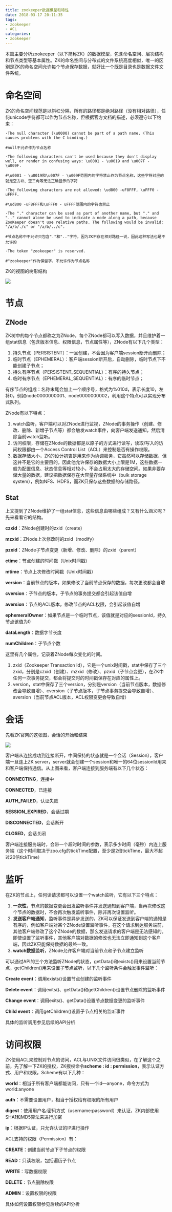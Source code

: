 ```yaml
---
title: zookeeper数据模型和特性
date: 2018-03-17 20:11:35
tags:
- zookeeper
- ACL
categories:
- zookeeper
---
```


本篇主要分析zookeeper（以下简称ZK）的数据模型，包含命名空间、层次结构和节点类型等基本属性。ZK的命名空间与分布式的文件系统高度相似，唯一的区别是ZK的命名空间允许每个节点保存数据，就好比一个既是目录也是数据文件文件系统。

<!-- more -->

# 命名空间

ZK的命名空间规范是以斜杠分隔，所有的路径都是绝对路径（没有相对路径），任何unicode字符都可以作为节点名称，但根据官方文档的描述，必须遵守以下约束：

```properties
·The null character (\u0000) cannot be part of a path name. (This causes problems with the C binding.)

#null不允许作为节点名称

·The following characters can't be used because they don't display well, or render in confusing ways: \u0001 - \u0019 and \u007F - \u009F.

#\u0001 - \u0019和\u007F - \u009F范围内的字符禁止作为节点名称，这些字符对应的就是空方块、空三角等无法正确显示的字符

·The following characters are not allowed: \ud800 -uF8FFF, \uFFF0 - uFFFF.

#\ud800 -uF8FFF和\uFFF0 - uFFFF范围内的字符也禁止

·The "." character can be used as part of another name, but "." and ".." cannot alone be used to indicate a node along a path, because ZooKeeper doesn't use relative paths. The following would be invalid: "/a/b/./c" or "/a/b/../c".

#节点名称中不允许只包含"."和".."字符，因为ZK不存在相对路径一说，因此这种写法也是不允许的

·The token "zookeeper" is reserved.

#"zookeeper"作为保留字，不允许作为节点名称
```

ZK的视图的树形结构

![](Zookeeper树形结构.png)

# 节点

## ZNode

ZK树中的每个节点都称之为ZNode，每个ZNode都可以写入数据，并且维护着一组stat信息（包含版本信息、权限信息，节点属性等），ZNode有以下几个类型：

1. 持久节点（PERSISTENT）：一旦创建，不会因为客户端session断开而删除；
2. 临时节点（EPHEMERAL）：客户端session断开后，自动删除，临时节点下不能创建子节点；
3. 持久有序节点（PERSISTENT_SEQUENTIAL）：有序的持久节点；
4. 临时有序节点（EPHEMERAL_SEQUENTIAL）：有序的临时节点；

有序节点的组成：名称末尾会加上一个顺序号，格式为%010d，表示长度10，左补0，例如node0000000001、node0000000002，利用这个特点可以实现分布式队列。

ZNode有以下特点：

1. watch监听，客户端可以对ZNode进行监视，ZNode的事务操作（创建、修改、删除、新增子节点等）都会触发watch事件，向客户端发送通知，然后清除当前watch监听。
2. 访问权限，存储在ZNode的数据都是以原子的方式进行读写，读取/写入的访问权限都由一个Access Control List（ACL）来控制是否有操作权限。
3. 数据存储大小，ZK的设计初衷是用来作为协调服务，它虽然可以存储数据，但这并不是它的主要目的，因此他允许保存的数据大小上限是1M，这些数据一般为配置信息、状态信息等相对较小，不会占用太大的存储空间。如果非要存储大量的数据，建议把数据保存在大容量存储系统中（bulk storage system），例如NFS、HDFS，而ZK只保存这些数据的存储路径。

## Stat

上文提到了ZNode维护了一组stat信息，这些信息由哪些组成？又有什么涵义呢？先来看看它的结构。

**czxid**：ZNode创建时的zxid（create）

**mzxid**：ZNode上次修改时的zxid（modify）

**pzxid**：ZNode子节点变更（新增、修改、删除）的zxid（parent）

**ctime**：节点创建的时间戳（Unix时间戳）

**mtime**：节点上次修改时间戳（Unix时间戳）

**version**：当前节点的版本，如果修改了当前节点保存的数据，每次更改都会自增

**cversion**：子节点的版本，子节点的事务提交都会引起该值自增

**aversion**：节点的ACL版本，修改节点的ACL权限，会引起该值自增

**ephemeralOwner**：如果节点是一个临时节点，该值就是对应的sessionId，持久节点该值为0

**dataLength**：数据字节长度

**numChildren**：子节点个数

这里有几个属性，记录着ZNode每次变化的时间。

1. zxid（Zookeeper Transaction Id），它是一个unix时间戳，stat中保存了三个zxid，分别是czxid（创建）、mzxid（修改）、pzxid（子节点变更），在ZK中任何一次事务提交，都会将提交时的时间戳保存在对应的属性上。
2. version，stat中保存了三个version，分别是version（当前节点版本，数据修改会导致自增）、cversion（子节点版本，子节点事务提交会导致自增）、aversion（当前节点ACL版本，ACL权限变更会导致自增）

# 会话

先看ZK官网的这张图，会话的开始和结束

![](state_dia.jpg)

客户端从连接成功到连接断开，中间保持的状态就是一个会话（Session），客户端一旦连上ZK server，server就会创建一个session和唯一的64位sessionId用来和客户端保持通信。从上图来看，客户端连接到服务端有以下几个状态：

**CONNECTING**，连接中

**CONNECTED**，已连接

**AUTH_FAILED**，认证失败

**SESSION_EXPIRED**，会话过期

**DISCONNECTED**，会话断开

**CLOSED**，会话关闭

客户端连接服务端时，会带一个超时时间的参数，表示多少时间（毫秒）内连上服务端（这个时间取决于zoo.cfg的tickTime配置，至少是2倍tickTime，最大不超过20倍tickTime）

# 监听

在ZK的节点上，任何读请求都可以设置一个watch监听，它有以下三个特点：

1. **一次性**，节点的数据变更会出发监听事件并发送通知到客户端，当再次修改这个节点的数据时，不会再次触发监听事件，除非再次设置监听。
2. **发送客户端通知**，监听事件是异步发送的，ZK可以保证发送到客户端的通知是有序的，例如客户端对某个ZNode设置监听事件，在这个请求到达服务端前，其他客户端修改了这个ZNode的数据，那么发送请求的客户端是无法感知的。即使设置了监听事件，其他客户端对数据的修改也无法立即通知到这个客户端，因此ZK只能保持数据的最终一致。
3. **watch数据监听**，ZNode允许客户端对当前节点和子节点建立监听

可以通过API的三个方法监听ZNode的状态，getData()和exists()用来设置当前节点，getChildren()用来设置子节点监听，以下几个监听条件会触发事件监听：

**Create event**：调用exists()设置节点创建的监听事件

**Delete event**：调用exits()、getData()和getChildren()设置节点删除的监听事件

**Change event**：调用exits()、getData()设置节点数据变更的监听事件

**Child event**：调用getChildren()设置子节点相关的监听事件

具体的监听调用参见后续的API分析

# 访问权限

ZK使用ACL来控制对节点的访问，ACL与UNIX文件访问很类似，在了解这个之前，先了解一下ZK的授权，ZK授权命令**scheme : id : permission**，表示认证方式、用户和权限，Scheme有以下几种：

**world**：相当于所有客户端都能访问，只有一个id—anyone，命令方式为world:anyone

**auth**：不需要设置用户，相当于授权给有权限的所有用户

**digest**：使用用户名:密码方式（username:password）来认证，ZK内部使用SHA1和MD5算法来进行加密

**ip**：根据IP认证，只允许认证的IP进行操作

ACL支持的权限（Permission）有：

**CREATE**：创建当前节点下子节点的权限

**READ**：只读权限，包括遍历子节点

**WRITE**：写数据权限

**DELETE**：节点删除权限

**ADMIN**：设置权限的权限

具体如何设置权限参见后续的API分析



















